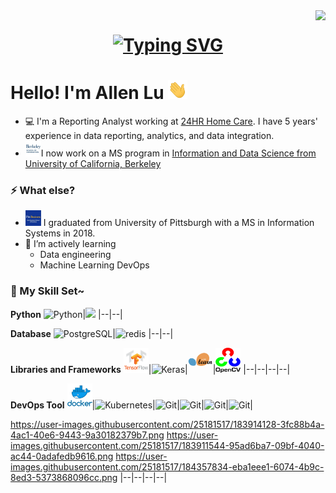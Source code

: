 <img align="right" src="https://visitor-badge.laobi.icu/badge?page_id=wolu0901.wolu0901">

<h1 align="center">
<a href="https://git.io/typing-svg"><img src="https://readme-typing-svg.herokuapp.com?font=Silkscreen&size=25&duration=2000&pause=300&color=1A63F7&background=45FF1400&center=true&vCenter=true&width=435&lines=Hi!+I+AM+Allen+Lu;Wenyuan+Lu;AN+Analyst;A+Data+Developer;A+Vlogger" alt="Typing SVG" /></a>
</h1>

# Hello! I'm Allen Lu <img src="https://raw.githubusercontent.com/ABSphreak/ABSphreak/master/gifs/Hi.gif" height="30px">
- 💻 I'm a Reporting Analyst working at [24HR Home Care](https://www.24hrcares.com/). I have 5 years' experience in data reporting, analytics, and data integration.
- <img title="UC logo" height="25" src="images/uc.jpg">I now work on a MS program in  [Information and Data Science from University of California, Berkeley](https://ischoolonline.berkeley.edu/data-science/)

### ⚡️ What else?
- <img title="Pitt logo" height="25" src="images/pitt.jpg"> I graduated from University of Pittsburgh with a MS in Information Systems in 2018.
- 🌱 I’m actively learning 
  - Data engineering
  - Machine Learning DevOps

### 🔋 My Skill Set~
**Python**
<img title="Python" alt="Python" width="40px" src="https://raw.githubusercontent.com/jmnote/z-icons/master/svg/python.svg" />|<img width="40px" src="https://user-images.githubusercontent.com/25181517/184117132-9e89a93b-65fb-47c3-91e7-7d0f99e7c066.png">
|--|--|

**Database**
<img alt="PostgreSQL" title="PostgreSQL" width="40px" src="https://user-images.githubusercontent.com/25181517/117208740-bfb78400-adf5-11eb-97bb-09072b6bedfc.png">|<img alt="redis" title="redis" width="40px" src="https://user-images.githubusercontent.com/25181517/182884894-d3fa6ee0-f2b4-4960-9961-64740f533f2a.png">
|--|--|

**Libraries and Frameworks**
<img title="TensorFlow" alt="TensorFlow" width="40px" src="https://raw.githubusercontent.com/github/explore/master/topics/tensorflow/tensorflow.png">|<img title="Keras" alt="Keras" width="40px" src="https://upload.wikimedia.org/wikipedia/commons/thumb/a/ae/Keras_logo.svg/240px-Keras_logo.svg.png">|<img title="Scikit-Learn" alt="Scikit Learn" width="40px" src="https://raw.githubusercontent.com/github/explore/master/topics/scikit-learn/scikit-learn.png">|<img title="OpenCV" alt="OpenCV" width="40px" src="https://raw.githubusercontent.com/github/explore/master/topics/opencv/opencv.png">
|--|--|--|--|

**DevOps Tool**
<img title="Docker" alt="Docker" width="40px" src="https://raw.githubusercontent.com/github/explore/master/topics/docker/docker.png">|<img title="Kubernetes" alt="Kubernetes" width="40px" src="https://user-images.githubusercontent.com/25181517/182534006-037f08b5-8e7b-4e5f-96b6-5d2a5558fa85.png">|<img title="Git" alt="Git" width="40px" src="https://user-images.githubusercontent.com/25181517/117364277-fc4eb280-aebd-11eb-8769-a3583c6a2037.png">|<img title="Git" alt="Git" width="40px" src="https://user-images.githubusercontent.com/25181517/183914128-3fc88b4a-4ac1-40e6-9443-9a30182379b7.png">|<img title="Git" alt="Git" width="40px" src="https://user-images.githubusercontent.com/25181517/183914128-3fc88b4a-4ac1-40e6-9443-9a30182379b7.png">|<img title="Git" alt="Git" width="40px" src="https://user-images.githubusercontent.com/25181517/183914128-3fc88b4a-4ac1-40e6-9443-9a30182379b7.png">|

https://user-images.githubusercontent.com/25181517/183914128-3fc88b4a-4ac1-40e6-9443-9a30182379b7.png
https://user-images.githubusercontent.com/25181517/183911544-95ad6ba7-09bf-4040-ac44-0adafedb9616.png
https://user-images.githubusercontent.com/25181517/184357834-eba1eee1-6074-4b9c-8ed3-5373868096cc.png
|--|--|--|--|
<!--
**wolu0901/wolu0901** is a ✨ _special_ ✨ repository because its `README.md` (this file) appears on your GitHub profile.
-->
